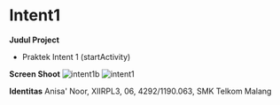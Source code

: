 # Intent1
**Judul Project**
- Praktek Intent 1 (startActivity)

**Screen Shoot**
![intent1b](https://cloud.githubusercontent.com/assets/22114056/19837893/4cbebe22-9ef6-11e6-8a2d-56f376e9770d.JPG)
![intent1](https://cloud.githubusercontent.com/assets/22114056/19837894/4cf6fcb0-9ef6-11e6-9361-2f5658851c43.JPG)

**Identitas**
Anisa' Noor, XIIRPL3, 06, 4292/1190.063, SMK Telkom Malang
